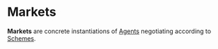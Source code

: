 # Markets

**Markets** are concrete instantiations of [Agents](Agents.md) negotiating according to [Schemes](Schemes.md).